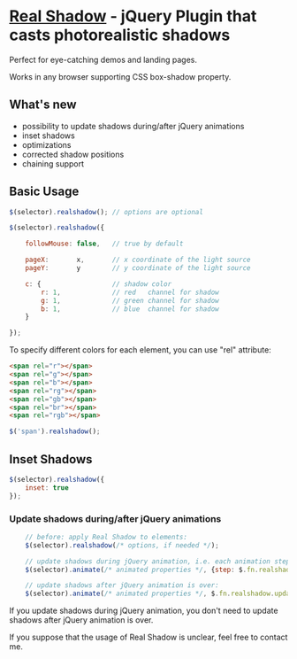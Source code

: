 # [Real Shadow](http://indamix.github.com/real-shadow/) - jQuery Plugin that casts photorealistic shadows
Perfect for eye-catching demos and landing pages.

Works in any browser supporting CSS box-shadow property.

## What's new
+ possibility to update shadows during/after jQuery animations
+ inset shadows
+ optimizations
+ corrected shadow positions
+ chaining support

## Basic Usage

```javascript
$(selector).realshadow(); // options are optional

$(selector).realshadow({

	followMouse: false,   // true by default

	pageX:       x,       // x coordinate of the light source
	pageY:       y        // y coordinate of the light source

	c: {                  // shadow color
		r: 1,             // red   channel for shadow
		g: 1,             // green channel for shadow
		b: 1,             // blue  channel for shadow
	}

});
```

To specify different colors for each element, you can use "rel" attribute:

```html
<span rel="r"></span>
<span rel="g"></span>
<span rel="b"></span>
<span rel="rg"></span>
<span rel="gb"></span>
<span rel="br"></span>
<span rel="rgb"></span>
```

```javascript
$('span').realshadow();
```

## Inset Shadows

```javascript
$(selector).realshadow({
	inset: true
});
```

### Update shadows during/after jQuery animations
```javascript
	// before: apply Real Shadow to elements:
	$(selector).realshadow(/* options, if needed */);

	// update shadows during jQuery animation, i.e. each animation step:
	$(selector).animate(/* animated properties */, {step: $.fn.realshadow.update});

	// update shadows after jQuery animation is over:
	$(selector).animate(/* animated properties */, $.fn.realshadow.update);
```
If you update shadows during jQuery animation, you don't need to update shadows after jQuery animation is over.


If you suppose that the usage of Real Shadow is unclear, feel free to contact me.